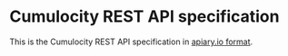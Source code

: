 # Cumulocity REST API specification

This is the Cumulocity REST API specification in [apiary.io format](https://github.com/apiaryio/api-blueprint).
